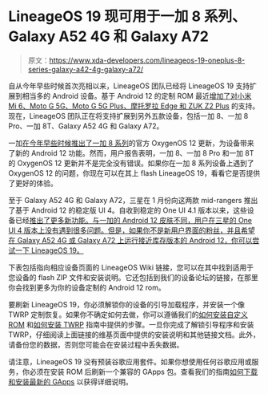 # LineageOS 19 现可用于一加 8 系列、Galaxy A52 4G 和 Galaxy A72

> 原文：<https://www.xda-developers.com/lineageos-19-oneplus-8-series-galaxy-a42-4g-galaxy-a72/>

自从今年早些时候首次亮相以来，LineageOS 团队已经将 LineageOS 19 支持扩展到相当多的 Android 设备。基于 Android 12 的定制 ROM 最近[增加了对小米 Mi 6、Moto G 5G、Moto G 5G Plus、摩托罗拉 Edge 和 ZUK Z2 Plus](https://www.xda-developers.com/lineageos-19-xiaomi-mi-6-moto-g-5g-plus-motorola-edge-zuk-z2-plus/) 的支持。现在，LineageOS 团队正在将支持扩展到另外五款设备，包括一加 8、一加 8 Pro、一加 8T、Galaxy A52 4G 和 Galaxy A72。

一加[在今年早些时候推出了一加 8 系列](https://www.xda-developers.com/oneplus-8-8t-9r-stable-android-12-oxygenos-12-update/)的官方 OxygenOS 12 更新，为设备带来了新的 Android 12 功能。然而，用户报告表明，一加 8、一加 8 Pro 和一加 8T 的 OxygenOS 12 更新并不是完全没有错误。如果你在一加 8 系列设备上遇到了 OxygenOS 12 的问题，你现在可以在其上 flash LineageOS 19，看看它是否提供了更好的体验。

至于 Galaxy A52 4G 和 Galaxy A72，三星在 1 月份向这两款 mid-rangers 推出了基于 Android 12 的稳定版 UI 4。自收到稳定的 One UI 4.1 版本以来，这些设备已经[推出了更多新功能。与一加的 Android 12 皮肤不同，用户在三星的 One UI 4 版本上没有遇到很多问题。但是，如果你不是新用户界面的粉丝，并且希望在 Galaxy A52 4G 或 Galaxy A72 上运行接近库存版本的 Android 12，你可以尝试一下 LineageOS 19。](https://www.xda-developers.com/one-ui-4-1-galaxy-a52-4g-galaxy-m62/)

下表包括指向相应设备页面的 LineageOS Wiki 链接，您可以在其中找到适用于您设备的 flash ZIP 文件和安装说明。它还包括到我们的设备论坛的链接，在那里你会找到更多为你的设备定制的 Android 12 rom。

要刷新 LineageOS 19，你必须解锁你的设备的引导加载程序，并安装一个像 TWRP 定制恢复。如果你不确定如何去做，你可以遵循我们的[如何安装自定义 ROM](https://www.xda-developers.com/how-to-install-custom-rom-android/) 和[如何安装 TWRP](https://www.xda-developers.com/how-to-install-twrp/) 指南中提供的步骤。一旦你完成了解锁引导程序和安装 TWRP，仔细阅读上面链接的维基页面中提供的安装说明和其他链接文档。此外，请备份您的数据，否则您可能会在安装过程中丢失数据。

请注意，LineageOS 19 没有预装谷歌应用套件。如果你想使用任何谷歌应用或服务，你必须在安装 ROM 后刷新一个兼容的 GApps 包。查看我们的指南[如何下载和安装最新的 GApps](https://www.xda-developers.com/download-google-apps-gapps/) 以获得详细说明。